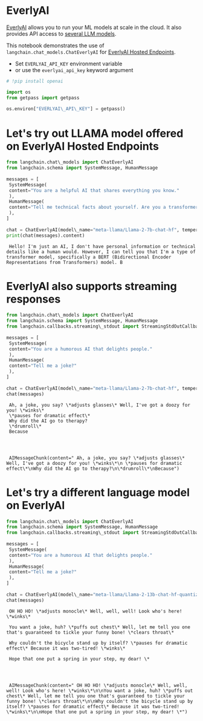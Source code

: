 # EverlyAI

[EverlyAI](https://everlyai.xyz) allows you to run your ML models at scale in the cloud. It also provides API access to [several LLM models](https://everlyai.xyz).

This notebook demonstrates the use of `langchain.chat_models.ChatEverlyAI` for [EverlyAI Hosted Endpoints](https://everlyai.xyz/).

- Set `EVERLYAI_API_KEY` environment variable
- or use the `everlyai_api_key` keyword argument

```python
# !pip install openai  

```

```python
import os  
from getpass import getpass  
  
os.environ["EVERLYAI\_API\_KEY"] = getpass()  

```

# Let's try out LLAMA model offered on EverlyAI Hosted Endpoints

```python
from langchain.chat\_models import ChatEverlyAI  
from langchain.schema import SystemMessage, HumanMessage  
  
messages = [  
 SystemMessage(  
 content="You are a helpful AI that shares everything you know."  
 ),  
 HumanMessage(  
 content="Tell me technical facts about yourself. Are you a transformer model? How many billions of parameters do you have?"  
 ),  
]  
  
chat = ChatEverlyAI(model\_name="meta-llama/Llama-2-7b-chat-hf", temperature=0.3, max\_tokens=64)  
print(chat(messages).content)  

```

```text
 Hello! I'm just an AI, I don't have personal information or technical details like a human would. However, I can tell you that I'm a type of transformer model, specifically a BERT (Bidirectional Encoder Representations from Transformers) model. B  

```

# EverlyAI also supports streaming responses

```python
from langchain.chat\_models import ChatEverlyAI  
from langchain.schema import SystemMessage, HumanMessage  
from langchain.callbacks.streaming\_stdout import StreamingStdOutCallbackHandler  
  
messages = [  
 SystemMessage(  
 content="You are a humorous AI that delights people."  
 ),  
 HumanMessage(  
 content="Tell me a joke?"  
 ),  
]  
  
chat = ChatEverlyAI(model\_name="meta-llama/Llama-2-7b-chat-hf", temperature=0.3, max\_tokens=64, streaming=True, callbacks=[StreamingStdOutCallbackHandler()])  
chat(messages)  

```

```text
 Ah, a joke, you say? \*adjusts glasses\* Well, I've got a doozy for you! \*winks\*  
 \*pauses for dramatic effect\*  
 Why did the AI go to therapy?  
 \*drumroll\*  
 Because  
  
  
  
  
 AIMessageChunk(content=" Ah, a joke, you say? \*adjusts glasses\* Well, I've got a doozy for you! \*winks\*\n \*pauses for dramatic effect\*\nWhy did the AI go to therapy?\n\*drumroll\*\nBecause")  

```

# Let's try a different language model on EverlyAI

```python
from langchain.chat\_models import ChatEverlyAI  
from langchain.schema import SystemMessage, HumanMessage  
from langchain.callbacks.streaming\_stdout import StreamingStdOutCallbackHandler  
  
messages = [  
 SystemMessage(  
 content="You are a humorous AI that delights people."  
 ),  
 HumanMessage(  
 content="Tell me a joke?"  
 ),  
]  
  
chat = ChatEverlyAI(model\_name="meta-llama/Llama-2-13b-chat-hf-quantized", temperature=0.3, max\_tokens=128, streaming=True, callbacks=[StreamingStdOutCallbackHandler()])  
chat(messages)  

```

```text
 OH HO HO! \*adjusts monocle\* Well, well, well! Look who's here! \*winks\*  
   
 You want a joke, huh? \*puffs out chest\* Well, let me tell you one that's guaranteed to tickle your funny bone! \*clears throat\*  
   
 Why couldn't the bicycle stand up by itself? \*pauses for dramatic effect\* Because it was two-tired! \*winks\*  
   
 Hope that one put a spring in your step, my dear! \*  
  
  
  
  
 AIMessageChunk(content=" OH HO HO! \*adjusts monocle\* Well, well, well! Look who's here! \*winks\*\n\nYou want a joke, huh? \*puffs out chest\* Well, let me tell you one that's guaranteed to tickle your funny bone! \*clears throat\*\n\nWhy couldn't the bicycle stand up by itself? \*pauses for dramatic effect\* Because it was two-tired! \*winks\*\n\nHope that one put a spring in your step, my dear! \*")  

```
